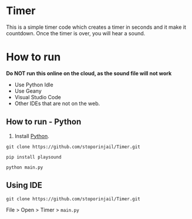 # Timer
This is a simple timer code which creates a timer in seconds and it make it countdown. Once the timer is over, you will hear a sound.
# How to run
**Do NOT run this online on the cloud, as the sound file will not work**

- Use Python Idle
- Use Geany
- Visual Studio Code
- Other IDEs that are not on the web.
## How to run - Python
1. Install [Python](https://python.org/downloads).
```
git clone https://github.com/stoporinjail/Timer.git
```
```
pip install playsound
```
```
python main.py
```
## Using IDE
``git clone https://github.com/stoporinjail/Timer.git``

File > Open > Timer > ``main.py``
